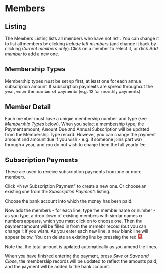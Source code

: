 # Members

## Listing

The Members Listing lists all members who have not left . You can change it to list all members by clicking *Include left members* (and change it back by clicking *Current members only*). Click on a member to select it, or click *Add member* to add a new one.

## Membership Types

Membership types must be set up first, at least one for each annual subscription amount. If subscription payments are spread throughout the year, enter the number of payments (e.g. 12 for monthly payments).

## Member Detail

Each member must have a unique membership number, and type (see *Membership Types* below). When you select a membership type, the Payment amount, Amount Due and Annual Subscription will be updated from the Membership Type record. However, you can change the payment amount and amount due if you wish - e.g. if someone joins part way through a year, and you do not wish to charge them the full yearly fee.

## Subscription Payments

These are used to receive subscription payments from one or more members. 

Click *New Subscription Payment" to create a new one. Or choose an existing one from the *Subscription Payments* listing.

Choose the bank account into which the money has been paid.

Now add the members - for each line, type the member name or number - as you type, a drop down of existing members with similar names or numbers appears, which you must click on to choose one. Then the payment amount will be filled in from the memebr record (but you can change it if you wish). As you enter each new line, a new blank line will appear below. You can delete an existing line by pressing the red ![x](../images/close.png).

Note that the total amount is updated automatically as you amend the lines.

When you have finished entering the payment, press *Save* or *Save and Close*, the membership records will be updated to reflect the amounts paid, and the payment will be added to the bank account.


